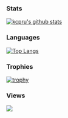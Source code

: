 ### Stats
[![kcpru's github stats](https://github-readme-stats.vercel.app/api?username=kcpru&show_icons=true&theme=radical&include_all_commits=true)](https://github.com/anuraghazra/github-readme-stats)
### Languages
[![Top Langs](https://github-readme-stats.vercel.app/api/top-langs/?username=kcpru&layout=compact&theme=radical)](https://github.com/anuraghazra/github-readme-stats)
### Trophies
[![trophy](https://github-profile-trophy.vercel.app/?username=kcpru&column=4&theme=dracula)](https://github.com/ryo-ma/github-profile-trophy)
### Views
![](https://komarev.com/ghpvc/?username=kcpru&color=red)

<!--
**kcpru/kcpru** is a ✨ _special_ ✨ repository because its `README.md` (this file) appears on your GitHub profile.

Here are some ideas to get you started:

- 🔭 I’m currently working on ...
- 🌱 I’m currently learning ...
- 👯 I’m looking to collaborate on ...
- 🤔 I’m looking for help with ...
- 💬 Ask me about ...
- 📫 How to reach me: ...
- 😄 Pronouns: ...
- ⚡ Fun fact: ...
-->
